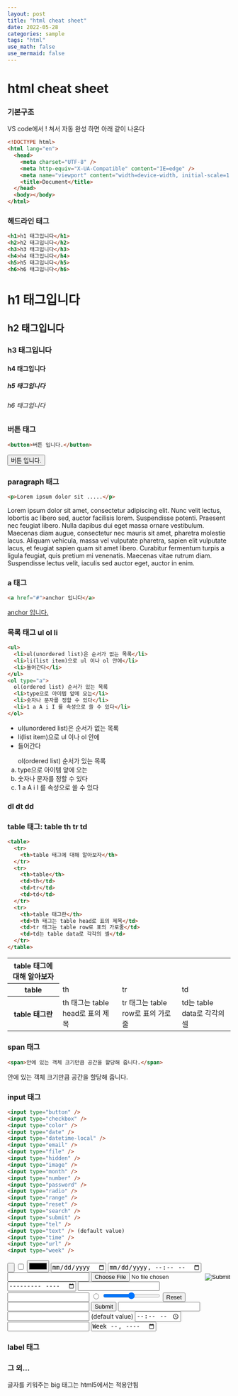 ```yaml
---
layout: post
title: "html cheat sheet"
date: 2022-05-28
categories: sample
tags: "html"
use_math: false
use_mermaid: false
---
```


# html cheat sheet

### 기본구조

VS code에서 ! 쳐서 자동 완성 하면 아래 같이 나온다

```html
<!DOCTYPE html>
<html lang="en">
  <head>
    <meta charset="UTF-8" />
    <meta http-equiv="X-UA-Compatible" content="IE=edge" />
    <meta name="viewport" content="width=device-width, initial-scale=1.0" />
    <title>Document</title>
  </head>
  <body></body>
</html>
```

### 헤드라인 태그

```html
<h1>h1 태그입니다</h1>
<h2>h2 태그입니다</h2>
<h3>h3 태그입니다</h3>
<h4>h4 태그입니다</h4>
<h5>h5 태그입니다</h5>
<h6>h6 태그입니다</h6>
```

<h1>h1 태그입니다</h1>
<h2>h2 태그입니다</h2>
<h3>h3 태그입니다</h3>
<h4>h4 태그입니다</h4>
<h5>h5 태그입니다</h5>
<h6>h6 태그입니다</h6>

### 버튼 태그

```html
<button>버튼 입니다.</button>
```

<button>버튼 입니다.</button>

### paragraph 태그

```html
<p>Lorem ipsum dolor sit .....</p>
```

<p>Lorem ipsum dolor sit amet, consectetur adipiscing elit. Nunc velit lectus, lobortis ac libero sed, auctor facilisis lorem. Suspendisse potenti. Praesent nec feugiat libero. Nulla dapibus dui eget massa ornare vestibulum. Maecenas diam augue, consectetur nec mauris sit amet, pharetra molestie lacus. Aliquam vehicula, massa vel vulputate pharetra, sapien elit vulputate lacus, et feugiat sapien quam sit amet libero. Curabitur fermentum turpis a ligula feugiat, quis pretium mi venenatis. Maecenas vitae rutrum diam. Suspendisse lectus velit, iaculis sed auctor eget, auctor in enim. </p>

### a 태그

```html
<a href="#">anchor 입니다</a>
```

<a href="#">anchor 입니다.</a>

### 목록 태그 ul ol li

```html
<ul>
  <li>ul(unordered list)은 순서가 없는 목록</li>
  <li>li(list item)으로 ul 이나 ol 안에</li>
  <li>들어간다</li>
</ul>
<ol type="a">
  ol(ordered list) 순서가 있는 목록
  <li>type으로 아이템 앞에 오는</li>
  <li>숫자나 문자를 정할 수 있다</li>
  <li>1 a A i I 를 속성으로 쓸 수 있다</li>
</ol>
```

<ul>
    <li>ul(unordered list)은 순서가 없는 목록</li>
    <li>li(list item)으로 ul 이나 ol 안에</li>
    <li>들어간다</li>
</ul>
<ol type="a"> ol(ordered list) 순서가 있는 목록
    <li>type으로 아이템 앞에 오는</li>
    <li> 숫자나 문자를 정할 수 있다</li>
    <li>1 a A i I 를 속성으로 쓸 수 있다</li> 
</ol>

### dl dt dd

### table 태그: table th tr td

```html
<table>
  <tr>
    <th>table 태그에 대해 알아보자</th>
  </tr>
  <tr>
    <th>table</th>
    <td>th</td>
    <td>tr</td>
    <td>td</td>
  </tr>
  <tr>
    <th>table 태그란</th>
    <td>th 태그는 table head로 표의 제목</td>
    <td>tr 태그는 table row로 표의 가로줄</td>
    <td>td는 table data로 각각의 셀</td>
  </tr>
</table>
```

<table>
    <tr>
        <th>table 태그에 대해 알아보자</th>
    </tr>
    <tr>
        <th>table</th>
        <td>th</td>
        <td>tr</td>
        <td>td</td>
    </tr>
    <tr>
        <th>table 태그란</th>
        <td>th 태그는 table head로 표의 제목</td>
        <td>tr 태그는 table row로 표의 가로줄</td>
        <td>td는 table data로 각각의 셀</td>
    </tr>
</table>

### span 태그

```html
<span>안에 있는 객체 크기만큼 공간을 할당해 줍니다.</span>
```

<span>안에 있는 객체 크기만큼 공간을 할당해 줍니다.</span>

### input 태그

```html
<input type="button" />
<input type="checkbox" />
<input type="color" />
<input type="date" />
<input type="datetime-local" />
<input type="email" />
<input type="file" />
<input type="hidden" />
<input type="image" />
<input type="month" />
<input type="number" />
<input type="password" />
<input type="radio" />
<input type="range" />
<input type="reset" />
<input type="search" />
<input type="submit" />
<input type="tel" />
<input type="text" /> (default value)
<input type="time" />
<input type="url" />
<input type="week" />
```

<input type="button">
<input type="checkbox">
<input type="color">
<input type="date">
<input type="datetime-local">
<input type="email">
<input type="file">
<input type="hidden">
<input type="image">
<input type="month">
<input type="number">
<input type="password">
<input type="radio">
<input type="range">
<input type="reset">
<input type="search">
<input type="submit">
<input type="tel">
<input type="text"> (default value)
<input type="time">
<input type="url">
<input type="week">

### label 태그

### 그 외...

글자를 키워주는 big 태그는 html5에서는 적용안됨
